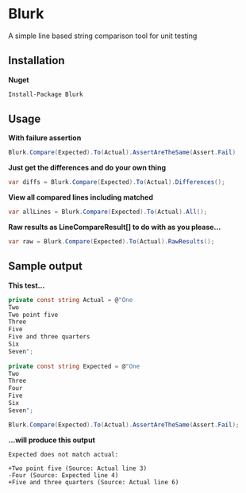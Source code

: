 # Blurk
A simple line based string comparison tool for unit testing

## Installation

**Nuget**
```ps
Install-Package Blurk
```

## Usage

**With failure assertion**

```cs
Blurk.Compare(Expected).To(Actual).AssertAreTheSame(Assert.Fail)
```

**Just get the differences and do your own thing**

```cs
var diffs = Blurk.Compare(Expected).To(Actual).Differences();
```

**View all compared lines including matched**

```cs
var allLines = Blurk.Compare(Expected).To(Actual).All();
```

**Raw results as LineCompareResult[] to do with as you please...**
```cs
var raw = Blurk.Compare(Expected).To(Actual).RawResults();
```

## Sample output

**This test...**
```cs
private const string Actual = @"One
Two
Two point five
Three
Five
Five and three quarters
Six
Seven";
    
private const string Expected = @"One
Two
Three
Four
Five
Six
Seven";

Blurk.Compare(Expected).To(Actual).AssertAreTheSame(Assert.Fail);
```
**...will produce this output**
```
Expected does not match actual: 

+Two point five (Source: Actual line 3)
-Four (Source: Expected line 4)
+Five and three quarters (Source: Actual line 6)
```
